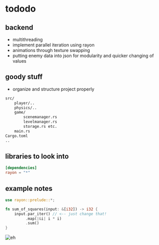 # tododo

## backend

- multithreading
- implement parallel iteration using rayon
- animations through texture swapping
- putting enemy data into json for modularity and quicker changing of values

## goody stuff

- organize and structure project properly

```txt
src/
    player/..
    physics/..
    game/
        scenemanager.rs 
        levelmanager.rs 
        storage.rs etc.
    main.rs
Cargo.toml
..
```

## libraries to look into

```toml
[dependencies]
rayon = "*"
```

## example notes

```rust
use rayon::prelude::*;

fn sum_of_squares(input: &[i32]) -> i32 {
    input.par_iter() // <-- just change that!
         .map(|&i| i * i)
         .sum()
}
```

![eh](https://i.pinimg.com/564x/63/ec/67/63ec67b961aef9a44ec6fa5438328614.jpg)
